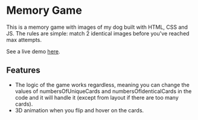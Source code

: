 # Memory Game
This is a memory game with images of my dog built with HTML, CSS and JS. The rules are simple: match 2 identical images before you've reached max attempts. 

See a live demo [here](https://memory-game-oro.netlify.app).

## Features 
- The logic of the game works regardless, meaning you can change the values of numbersOfUniqueCards and numbersOfIdenticalCards in the code and it will handle it (except from layout if there are too many cards).
- 3D animation when you flip and hover on the cards.